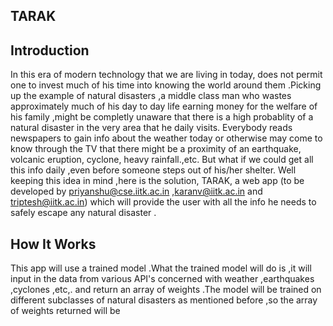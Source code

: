 
## TARAK

## Introduction

In this era of modern technology that we are living in today, does not permit one to invest much of his time into knowing the world around them .Picking up the example of natural disasters ,a middle class man who wastes approximately much of his day to day life earning money for the welfare of his family ,might be completly unaware that there is a high probablity of a natural disaster in the very area that he daily visits. Everybody reads newspapers to gain info about the weather today or otherwise may come to know through the TV that there might be a proximity of an earthquake, volcanic eruption, cyclone, heavy rainfall.,etc. But what if we could get all this info daily ,even before someone steps out of his/her shelter. Well keeping this idea in mind ,here is the solution, TARAK, a web app (to be developed by priyanshu@cse.iitk.ac.in ,karanv@iitk.ac.in and triptesh@iitk.ac.in) which will provide the user with all the info he needs to safely escape any natural disaster .

## How It Works

This app will use a trained model .What the trained model will do is ,it will input in the data from various API's concerned with weather ,earthquakes ,cyclones ,etc,. and return an array of weights .The model will be trained on different subclasses of natural disasters as mentioned before ,so the array of weights returned will be 
